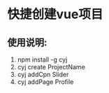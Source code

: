 # 快捷创建vue项目

## 使用说明:
1. npm install -g cyj
2. cyj create ProjectName
3. cyj addCpn Slider
4. cyj addPage Profile
